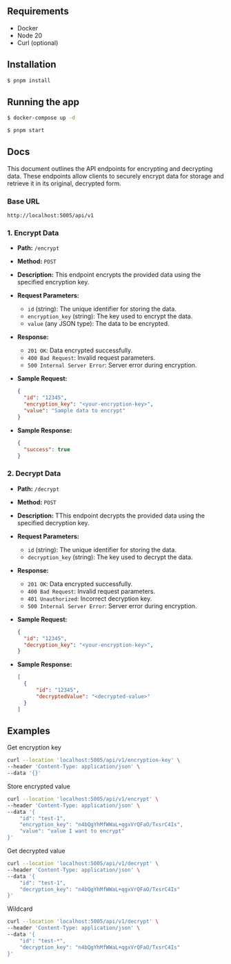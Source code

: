 ## Requirements

- Docker
- Node 20
- Curl (optional)

## Installation

```bash
$ pnpm install
```

## Running the app

```bash
$ docker-compose up -d

$ pnpm start
```

## Docs

This document outlines the API endpoints for encrypting and decrypting data. These endpoints allow clients to securely encrypt data for storage and retrieve it in its original, decrypted form.

### Base URL

`http://localhost:5005/api/v1`

### 1. Encrypt Data

- **Path:** `/encrypt`
- **Method:** `POST`
- **Description:** This endpoint encrypts the provided data using the specified encryption key.
- **Request Parameters:**
  - `id` (string): The unique identifier for storing the data.
  - `encryption_key` (string): The key used to encrypt the data.
  - `value` (any JSON type): The data to be encrypted.
- **Response:**
  - `201 OK`: Data encrypted successfully.
  - `400 Bad Request`: Invalid request parameters.
  - `500 Internal Server Error`: Server error during encryption.
- **Sample Request:**

  ```json
  {
    "id": "12345",
    "encryption_key": "<your-encryption-key>",
    "value": "Sample data to encrypt"
  }
  ```
- **Sample Response:**

  ```json
  {
    "success": true
  }
  ```
### 2. Decrypt Data

- **Path:** `/decrypt`
- **Method:** `POST`
- **Description:** TThis endpoint decrypts the provided data using the specified decryption key.
- **Request Parameters:**
  - `id` (string): The unique identifier for storing the data.
  - `decryption_key` (string): The key used to decrypt the data.
- **Response:**
  - `201 OK`: Data encrypted successfully.
  - `400 Bad Request`: Invalid request parameters.
  - `401 Unauthorized`: Incorrect decryption key.
  - `500 Internal Server Error`: Server error during encryption.
- **Sample Request:**

  ```json
  {
    "id": "12345",
    "decryption_key": "<your-encryption-key>",
  }
  ```
- **Sample Response:**

  ```json
  [
    {
        "id": "12345",
        "decryptedValue": "<decrypted-value>"
    }
  ]
  ```

## Examples
Get encryption key

```bash
curl --location 'localhost:5005/api/v1/encryption-key' \
--header 'Content-Type: application/json' \
--data '{}'
```

Store encrypted value
```bash
curl --location 'localhost:5005/api/v1/encrypt' \
--header 'Content-Type: application/json' \
--data '{
    "id": "test-1",
    "encryption_key": "n4bQgYhMfWWaL+qgxVrQFaO/TxsrC4Is",
    "value": "value I want to encrypt"
}'
```

Get decrypted value
```bash
curl --location 'localhost:5005/api/v1/decrypt' \
--header 'Content-Type: application/json' \
--data '{
    "id": "test-1",
    "decryption_key": "n4bQgYhMfWWaL+qgxVrQFaO/TxsrC4Is"
}'
```

Wildcard

```bash
curl --location 'localhost:5005/api/v1/decrypt' \
--header 'Content-Type: application/json' \
--data '{
    "id": "test-*",
    "decryption_key": "n4bQgYhMfWWaL+qgxVrQFaO/TxsrC4Is"
}'
```
